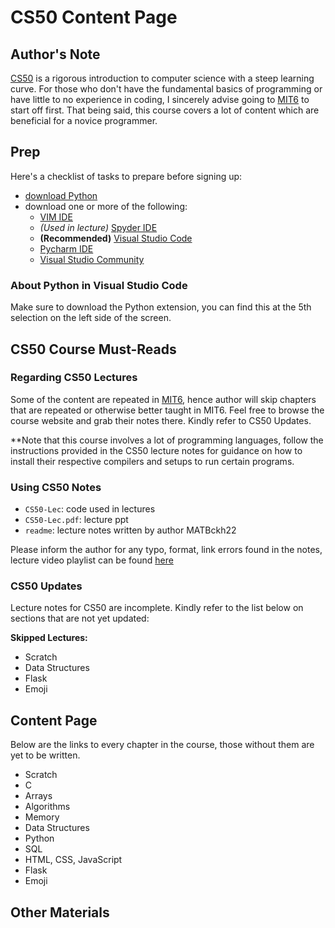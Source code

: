 # CS50 Content Page

## Author's Note

[CS50](https://cs50.harvard.edu/x/2022/) is a rigorous introduction to computer science with a steep learning curve. For those who don't have the fundamental basics of programming or have little to no experience in coding, I sincerely advise going to [MIT6](https://github.com/MATBckh22/MATB-STUDIOS/blob/5ea3c077cd38b89d2ad7db645db75bc9bbdde76d/README.md) to start off first. That being said, this course covers a lot of content which are beneficial for a novice programmer.

## Prep

Here's a checklist of tasks to prepare before signing up:
- [download Python](https://www.python.org/downloads/)
- download one or more of the following:
    - [VIM IDE](https://realpython.com/vim-and-python-a-match-made-in-heaven/)
    - *(Used in lecture)* [Spyder IDE](https://www.spyder-ide.org/)
    - **(Recommended)** [Visual Studio Code](https://code.visualstudio.com/)
    - [Pycharm IDE](https://www.jetbrains.com/pycharm/download/#section=windows)
    - [Visual Studio Community](https://visualstudio.microsoft.com/vs/community/)
### About Python in Visual Studio Code
Make sure to download the Python extension, you can find this at the 5th selection on the left side of the screen.

## CS50 Course Must-Reads

### Regarding CS50 Lectures

Some of the content are repeated in [MIT6](https://github.com/MATBckh22/MATB-STUDIOS/blob/5ea3c077cd38b89d2ad7db645db75bc9bbdde76d/README.md), hence author will skip chapters that are repeated or otherwise better taught in MIT6. Feel free to browse the course website and grab their notes there. Kindly refer to CS50 Updates.

**Note that this course involves a lot of programming languages, follow the instructions provided in the CS50 lecture notes for guidance on how to install their respective compilers and setups to run certain programs.

### Using CS50 Notes

- `CS50-Lec`: code used in lectures
- `CS50-Lec.pdf`: lecture ppt 
- `readme`: lecture notes written by author MATBckh22

Please inform the author for any typo, format, link errors found in the notes, lecture video playlist can be found [here](https://youtu.be/ix5jPkxsr7M)

### CS50 Updates

Lecture notes for CS50 are incomplete. Kindly refer to the list below on sections that are not yet updated:

**Skipped Lectures:**
- Scratch
- Data Structures
- Flask
- Emoji

## Content Page

Below are the links to every chapter in the course, those without them are yet to be written.
- Scratch
- C
- Arrays
- Algorithms
- Memory
- Data Structures
- Python
- SQL
- HTML, CSS, JavaScript
- Flask
- Emoji

## Other Materials

